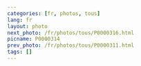 ```yaml
---
categories: [fr, photos, tous]
lang: fr
layout: photo
next_photo: /fr/photos/tous/P0000316.html
picname: P0000314
prev_photo: /fr/photos/tous/P0000311.html
tags: []
---
```

